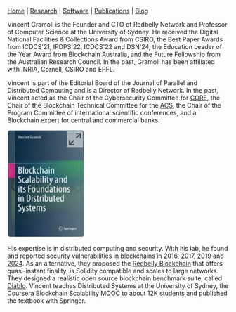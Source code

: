 [Home](index) | [Research](research) | [Software](software) | [Publications](publications) | [Blog](blog)

Vincent Gramoli is the Founder and CTO of Redbelly Network and Professor of Computer Science at the University of Sydney. 
He received the Digital National Facilities & Collections Award from CSIRO, the Best Paper Awards from ICDCS'21, IPDPS'22, ICDCS'22 and DSN'24, the Education Leader of the Year Award from Blockchain Australia, and the Future Fellowship from the Australian Research Council. In the past, Gramoli has been affiliated with INRIA, Cornell, CSIRO and EPFL.

Vincent is part of the Editorial Board of the Journal of Parallel and Distributed Computing and is a Director of Redbelly Network. In the past, Vincent acted as the Chair of the Cybersecurity Committee for [CORE](https://www.core.edu.au/icore-portal), the Chair of the Blockchain Technical Committee for the [ACS](https://www.acs.org.au/), the Chair of the Program Committee of international scientific conferences, and a Blockchain expert for central and commercial banks.

[![Blockchain Scalability book](/img/book-small.png)](https://link.springer.com/book/10.1007/978-3-031-12578-2?sap-outbound-id=01A0D4B2C34832A82322B1C66819B239A93AED40)

His expertise is in distributed computing and security. With his lab, he found and reported security vulnerabilities in blockchains in [2016](https://gramoli.github.io/pubs/Blockchain_Anomaly.pdf), [2017](https://gramoli.github.io/pubs/Balance_Attack_DSN17.pdf), [2019](https://gramoli.github.io/pubs/Clone-PoA-NDSS.pdf) and [2024](https://gramoli.github.io/pubs/ACMDLT24.pdf). As an alternative, they proposed the [Redbelly Blockchain](https://gramoli.github.io/pubs/2024-SRBB-TC.pdf) that offers quasi-instant finality, is Solidity compatible and scales to large networks. They designed a realistic open source blockchain benchmark suite, called [Diablo](https://diablobench.github.io/). Vincent teaches Distributed Systems at the University of Sydney, the Coursera Blockchain Scalability MOOC to about 12K students and published the textbook with Springer.

